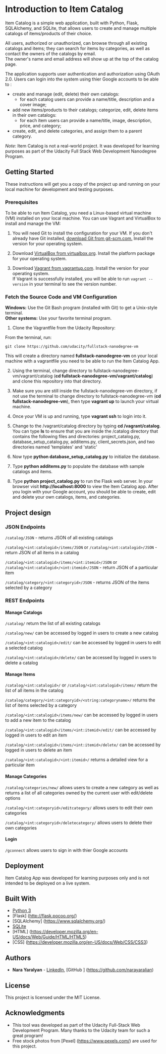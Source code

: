 # Introduction to Item Catalog

Item Catalog is a simple web application, built with Python, Flask, SQLAlchemy, and SQLite, that allows users to create and manage multiple catalogs of items/products of their choice. 

All users, authorized or unauthorized, can browse through all existing catalogs and items; they can search for items by categories, as well as contact the owners of the catalogs by email.  
The owner's name and email address will show up at the top of the catalog page.  

The application supports user authentication and authorization using OAuth 2.0. Users can login into the system using thier Google accounts to be able to :  
* create and manage (edit, delete) their own catalogs:
    * for each catalog users can provide a name/title, description and a cover image;
* add new items/products to their catalogs; categorize, edit, delete items in their own catalogs:
    * for each item users can provide a name/title, image, description, price, and category;
* create, edit, and delete categories, and assign them to a parent category.

*Note*: Item Catalog is not a real-world project. It was developed for learning purposes as part of the Udacity Full Stack Web Development Nanodegree Program. 

## Getting Started

These instructions will get you a copy of the project up and running on your local machine for development and testing purposes.

### Prerequisites

To be able to run Item Catalog, you need a Linux-based virtual machine (VM) installed on your local machine. 
You can use Vagrant and VirtualBox to install and manage the VM: 

1. You will need Git to install the configuration for your VM. If you don't already have Git installed, [download Git from git-scm.com.](http://git-scm.com/downloads) Install the version for your operating system.

2. Download [VirtualBox from virtualbox.org](https://www.virtualbox.org/wiki/Download_Old_Builds_5_1). Install the platform package for your operating system.
  
3. Download [Vagrant from vagrantup.com](https://www.vagrantup.com/downloads.html). Install the version for your operating system.  
If Vagrant is successfully installed, you will be able to run `vagrant --version` in your terminal to see the version number.

### Fetch the Source Code and VM Configuration

**Windows:** Use the Git Bash program (installed with Git) to get a Unix-style terminal.  
**Other systems:** Use your favorite terminal program. 

1. Clone the Vagrantfile from the Udacity Repository: 

From the terminal, run:

    git clone https://github.com/udacity/fullstack-nanodegree-vm

This will create a directory named **fullstack-nanodegree-vm** on your local machine with a vagrantfile you need to be able to run the Item Catalog App.

2. Using the terminal, change directory to fullstack-nanodegree-vm/vagrant/catalog (**cd fullstack-nanodegree-vm/vagrant/catalog**) and clone this repository into that directory.

3. Make sure you are still inside the fullstack-nanodegree-vm directory, if not use the terminal to change directory to fullstack-nanodegree-vm (**cd fullstack-nanodegree-vm**), then type **vagrant up** to launch your virtual machine.

4. Once your VM is up and running, type **vagrant ssh** to login into it.

5. Change to the /vagrant/catalog directory by typing **cd /vagrant/catalog**. You can type **ls** to ensure that you are inside the /catalog directory that contains the following files and directories: 
project_catalog.py, database_setup_catalog.py, additems.py, client_secrets.json,  and two directories named 'templates' and 'static'

6. Now type **python database_setup_catalog.py** to initialize the database.

7. Type **python additems.py** to populate the database with sample catalogs and items.

8. Type **python project_catalog.py** to run the Flask web server. In your browser visit **http://localhost:8000** to view the Item Catalog app. 
After you login with your Google account, you should be able to create, edit and delete your own catalogs, items, and categories.

## Project design

### JSON Endpoints

`/catalog/JSON` - returns JSON of all existing catalogs 

`/catalog/<int:catalogid>/items/JSON` or `/catalog/<int:catalogid>/JSON` - return JSON of all items in a catalog

`/catalog/<int:catalogid>/items/<int:itemid>/JSON` or `/catalog/<int:catalogid>/<int:itemid>/JSON` - return JSON of a particular item

`/catalog/category/<int:categoryid>/JSON` - returns JSON of the items selected by a category

### REST Endpoints

#### Manage Catalogs

`/catalog/` return the list of all existing catalogs 

`/catalog/new/` can be accessed by logged in users to create a new catalog 

`/catalog/<int:catalogid>/edit/` can be accessed by logged in users to edit a selected catalog 

`/catalog/<int:catalogid>/delete/` can be accessed by logged in users to delete a catalog 

#### Manage Items

`/catalog/<int:catalogid>/` or  `/catalog/<int:catalogid>/items/` return the list of all items in the catalog 

`/catalog/category/<int:categoryid>/<string:categoryname>/` returns the list of items selected by a category 

`/catalog/<int:catalogid>/items/new/` can be accessed by logged in users to add a new item to the catalog 

`/catalog/<int:catalogid>/items/<int:itemid>/edit/` can be accessed by logged in users to edit an item 

`/catalog/<int:catalogid>/items/<int:itemid>/delete/` can be accessed by logged in users to delete an item  

`/catalog/<int:catalogid>/<int:itemid>/` returns a detailed view for a particular item 

#### Manage Categories

`/catalog/categories/new/`  allows users to create a new category as well as returns a list of all categories owned by the current user with edit/delete options 

`/catalog/<int:categoryid>/editcategory/`  allows users to edit their own categories 

`/catalog/<int:categoryid>/deletecategory/` allows users to delete their own categories

#### Login

`/gconnect` allows users to sign in with thier Google accounts 

## Deployment

Item Catalog App was developed for learning purposes only and is not intended to be deployed on a live system.

## Built With

* [Python 3](https://www.python.org/)
* [Flask] (http://flask.pocoo.org/)
* [SQLAlchemy] (https://www.sqlalchemy.org/)
* [SQLite](https://www.sqlite.org)
* [HTML] (https://developer.mozilla.org/en-US/docs/Web/Guide/HTML/HTML5)
* [CSS] (https://developer.mozilla.org/en-US/docs/Web/CSS/CSS3)

## Authors

* **Nara Yaralyan** - [LinkedIn](https://www.linkedin.com/in/nara-yaralyan-0b35a833/), [GitHub ] (https://github.com/narayaralian)

## License

This project is licensed under the MIT License.

## Acknowledgments

* This tool was developed as part of the Udacity Full-Stack Web Development Program. Many thanks to the Udacity team for such a great program!
* Free stock photos from [Pexel] (https://www.pexels.com/) are used for this project.
